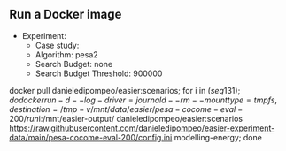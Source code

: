 
## Run a Docker image

 - Experiment: 
   - Case study: 
   - Algorithm: pesa2
   - Search Budget: none
   - Search Budget Threshold: 900000

docker pull danieledipompeo/easier:scenarios; for i in $(seq 1 31); do docker run -d --log-driver=journald --rm --mount type=tmpfs,destination=/tmp -v /mnt/data/easier/pesa-cocome-eval-200/run$i:/mnt/easier-output/ danieledipompeo/easier:scenarios https://raw.githubusercontent.com/danieledipompeo/easier-experiment-data/main/pesa-cocome-eval-200/config.ini modelling-energy; done 

